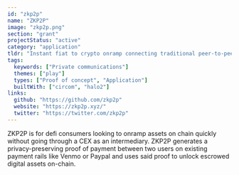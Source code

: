```yaml
---
id: "zkp2p"
name: "ZKP2P"
image: "zkp2p.png"
section: "grant"
projectStatus: "active"
category: "application"
tldr: "Instant fiat to crypto onramp connecting traditional peer-to-peer payment services with zero-knowledge proofs."
tags:
  keywords: ["Private communications"]
  themes: ["play"]
  types: ["Proof of concept", "Application"]
  builtWith: ["circom", "halo2"]
links:
  github: "https://github.com/zkp2p"
  website: "https://zkp2p.xyz/"
  twitter: "https://twitter.com/zkp2p"
---
```


ZKP2P is for defi consumers looking to onramp assets on chain quickly without going through a CEX as an intermediary. ZKP2P generates a privacy-preserving proof of payment between two users on existing payment rails like Venmo or Paypal and uses said proof to unlock escrowed digital assets on-chain.
